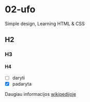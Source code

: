 # 02-ufo

Simple design, Learning HTML &amp; CSS

## H2

### H3

#### H4

- [ ] daryti
- [x] padaryta

Daugiau informacijos [wikipedijoje](https://www.wikipedia.org/)
